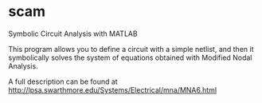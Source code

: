 # scam
Symbolic Circuit Analysis with MATLAB

This program allows you to define a circuit with a simple netlist, and then it symbolically solves the system of equations obtained with Modified Nodal Analysis.

A full description can be found at http://lpsa.swarthmore.edu/Systems/Electrical/mna/MNA6.html
